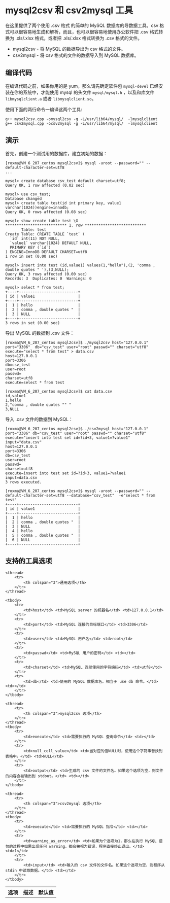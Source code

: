 # mysql2csv 和 csv2mysql 工具

在这里提供了两个使用 .csv 格式 的简单的 MySQL 数据库的导数据工具。csv 格式可以很容易地生成和解析，而且，也可以很容易地使用办公软件把 .csv 格式转换为 .xls/.xlsx 格式，或者把 .xls/.xlsx 格式转换为 .csv 格式的文件。

- mysql2csv - 将 MySQL 的数据导出为 csv 格式的文件。
- csv2mysql - 将 csv 格式的文件的数据导入到 MySQL 数据库。



## 编译代码

在编译代码之前，如果你用的是 yum，那么请先确定软件包 `mysql-devel` 已经安装在你的系统中，才能使用 mysql 的头文件 `mysql/mysql.h` ，以及和库文件 `libmysqlclient.a` 或者 `libmysqlclient.so`。

使用下面的两行命令一编译这两个工具:

``` shell
g++ mysql2csv.cpp -omysql2csv -g -L/usr/lib64/mysql/  -lmysqlclient
g++ csv2mysql.cpp -ocsv2mysql -g -L/usr/lib64/mysql/  -lmysqlclient
```


## 演示

首先，创建一个测试用的数据库，建立初始的数据：

    [roxma@VM_6_207_centos mysql2csv]$ mysql -uroot --password="" --default-character-set=utf8
    ...

    mysql> create database csv_test default charset=utf8;
    Query OK, 1 row affected (0.02 sec)

    mysql> use csv_test;
    Database changed
    mysql> create table test(id int primary key, value1 varchar(1024))engine=innodb;
    Query OK, 0 rows affected (0.08 sec)

    mysql> show create table test \G
    *************************** 1. row ***************************
           Table: test
    Create Table: CREATE TABLE `test` (
      `id` int(11) NOT NULL,
      `value1` varchar(1024) DEFAULT NULL,
      PRIMARY KEY (`id`)
    ) ENGINE=InnoDB DEFAULT CHARSET=utf8
    1 row in set (0.00 sec)

    mysql> insert into test (id,value1) values(1,"hello"),(2, 'comma , double quotes " '),(3,NULL);
    Query OK, 3 rows affected (0.00 sec)
    Records: 3  Duplicates: 0  Warnings: 0

    mysql> select * from test;
    +----+--------------------------+
    | id | value1                   |
    +----+--------------------------+
    |  1 | hello                    |
    |  2 | comma , double quotes "  |
    |  3 | NULL                     |
    +----+--------------------------+
    3 rows in set (0.00 sec)


导出 MySQL 的数据到 .csv 文件：

    [roxma@VM_6_207_centos mysql2csv]$ ./mysql2csv host="127.0.0.1" port="3306"  db="csv_test" user="root" passwd="" charset="utf8" execute="select * from test" > data.csv
    host=127.0.0.1
    port=3306
    db=csv_test
    user=root
    passwd=
    charset=utf8
    execute=select * from test

    [roxma@VM_6_207_centos mysql2csv]$ cat data.csv
    id,value1
    1,hello
    2,"comma , double quotes "" "
    3,NULL

导入 .csv 文件的数据到 MySQL：

    [roxma@VM_6_207_centos mysql2csv]$ ./csv2mysql host="127.0.0.1" port="3306" db="csv_test" user="root" passwd="" charset="utf8" execute="insert into test set id=?id+3, value1=?value1" input="data.csv"
    host=127.0.0.1
    port=3306
    db=csv_test
    user=root
    passwd=
    charset=utf8
    execute=insert into test set id=?id+3, value1=?value1
    input=data.csv
    3 rows executed.

    [roxma@VM_6_207_centos mysql2csv]$ mysql -uroot --password="" --default-character-set=utf8 --database="csv_test"  -e"select * from test"
    +----+--------------------------+
    | id | value1                   |
    +----+--------------------------+
    |  1 | hello                    |
    |  2 | comma , double quotes "  |
    |  3 | NULL                     |
    |  4 | hello                    |
    |  5 | comma , double quotes "  |
    |  6 | NULL                     |
    +----+--------------------------+



## 支持的工具选项

<table>
    <thread>
        <tr>
            <th>选项</th> <th>描述</th> <th>默认值</th>
        </tr>
    </thread>

    <thread>
        <tr>
            <th colspan="3">通用选项</th>
        </tr>
    </thread>

    <tbody>
        <tr>
            <td>host</td> <td>MySQL server 的机器名</td> <td>127.0.0.1</td>
        </tr>
        <tr>
            <td>port</td> <td>MySQL 连接的目标端口</td> <td>3306</td>
        </tr>
        <tr>
            <td>user</td> <td>MySQL 用户名</td> <td>root</td>
        </tr>
        <tr>
            <td>passwd</td> <td>MySQL 用户的密码</td> <td></td>
        </tr>
        <tr>
            <td>charset</td> <td>MySQL 连续使用的字符编码</td> <td>utf8</td>
        </tr>
        <tr>
            <td>db</td> <td>使用的 MySQL 数据库名。相当于 use db 命令。</td> <td></td>
        </tr>
    </tbody>

    <thread>
        <tr>
            <th colspan="3">mysql2csv 选项</th>
        </tr>
    </thread>
    <tbody>
        <tr>
            <td>execute</td> <td>需要执行的 MySQL 查询命令</td> <td></td>
        </tr>
        <tr>
            <td>null_cell_value</td> <td>当对应的值NULL时，使用这个字符串替换到表格中。</td> <td>NULL</td>
        </tr>
        <tr>
            <td>output</td> <td>生成的 csv 文件的文件名。如果这个选项为空，则文件 的内容会被输出到 stdout。</td> <td></td>
        </tr>
    </tbody>

    <thread>
        <tr>
            <th colspan="3">csv2mysql 选项</th>
        </tr>
    </thread>
    <tbody>
        <tr>
            <td>execute</td> <td>需要执行的 MySQL 指令</td> <td></td>
        </tr>
        <tr>
            <td>warning_as_error</td> <td>如果为个选项为1，那么在执行 MySQL 语句的过程中如果出现任何 warning，都会被视为错误，程序直接终止退出。</td> <td>1</td>
        </tr>
        <tr>
            <td>input</td> <td>输入的 csv 文件的文件名。如果这个选项为空，则程序从 stdin 中读取数据。</td> <td></td>
        </tr>
    </tbody>

</table>


